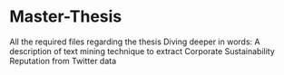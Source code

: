 # Master-Thesis
All the required files regarding the thesis Diving deeper in words: A description of text mining technique to extract Corporate Sustainability Reputation from Twitter data
